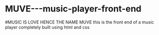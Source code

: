 # MUVE---music-player-front-end
#MUSIC IS LOVE HENCE THE NAME MUVE
this is the front end of a music player completely built using html and css
